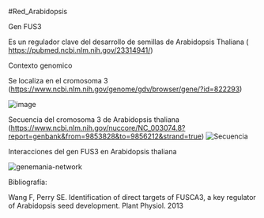 #Red_Arabidopsis

Gen FUS3

Es un regulador clave del desarrollo de semillas de Arabidopsis Thaliana ( https://pubmed.ncbi.nlm.nih.gov/23314941/)

Contexto genomico

Se localiza en el cromosoma 3 (https://www.ncbi.nlm.nih.gov/genome/gdv/browser/gene/?id=822293)

![image](https://user-images.githubusercontent.com/85301799/124206681-6d1edf00-daa9-11eb-8bf7-d1dbd3ac0b65.png)

Secuencia del cromosoma 3 de Arabidopsis thaliana (https://www.ncbi.nlm.nih.gov/nuccore/NC_003074.8?report=genbank&from=9853828&to=9856212&strand=true)
![Secuencia](https://user-images.githubusercontent.com/85301799/124208391-10bdbe80-daad-11eb-9b0d-ef605ec29a07.png)

Interacciones del gen FUS3 en Arabidopsis thaliana

![genemania-network](https://user-images.githubusercontent.com/85301799/124205635-3cd64100-daa7-11eb-8c22-96f0975be214.jpg)


Bibliografía:

Wang F, Perry SE. Identification of direct targets of FUSCA3, a key regulator of Arabidopsis seed development. Plant Physiol. 2013



